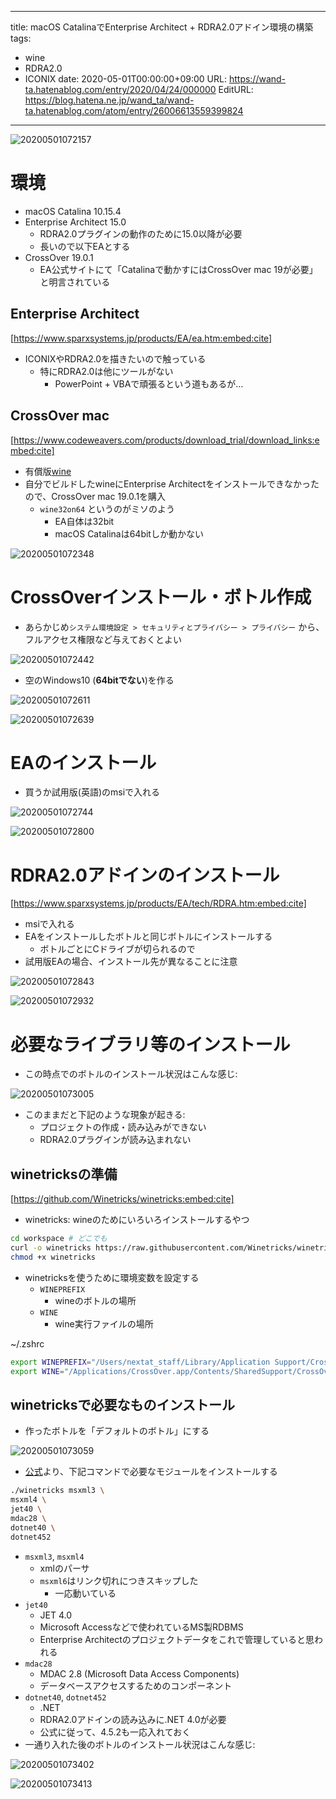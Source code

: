 ---
title: macOS CatalinaでEnterprise Architect + RDRA2.0アドイン環境の構築
tags:
- wine
- RDRA2.0
- ICONIX
date: 2020-05-01T00:00:00+09:00
URL: https://wand-ta.hatenablog.com/entry/2020/04/24/000000
EditURL: https://blog.hatena.ne.jp/wand_ta/wand-ta.hatenablog.com/atom/entry/26006613559399824
-------------------------------------


![20200501072157](../../../imgs/20200501072157.png)

# 環境 #

- macOS Catalina 10.15.4
- Enterprise Architect 15.0
  - RDRA2.0プラグインの動作のために15.0以降が必要
  - 長いので以下EAとする
- CrossOver 19.0.1
  - EA公式サイトにて「Catalinaで動かすにはCrossOver mac 19が必要」と明言されている


## Enterprise Architect ##

[https://www.sparxsystems.jp/products/EA/ea.htm:embed:cite]

- ICONIXやRDRA2.0を描きたいので触っている
  - 特にRDRA2.0は他にツールがない
    - PowerPoint + VBAで頑張るという道もあるが…


## CrossOver mac ##

[https://www.codeweavers.com/products/download_trial/download_links:embed:cite]

- 有償版[wine](https://wiki.archlinux.jp/index.php/Wine)
- 自分でビルドしたwineにEnterprise Architectをインストールできなかったので、CrossOver mac 19.0.1を購入
  - `wine32on64` というのがミソのよう
    - EA自体は32bit
    - macOS Catalinaは64bitしか動かない

![20200501072348](../../../imgs/20200501072348.png)


# CrossOverインストール・ボトル作成 #


- あらかじめ`システム環境設定 > セキュリティとプライバシー > プライバシー` から、フルアクセス権限など与えておくとよい

![20200501072442](../../../imgs/20200501072442.png)

- 空のWindows10 (**64bitでない**)を作る

![20200501072611](../../../imgs/20200501072611.png)

![20200501072639](../../../imgs/20200501072639.png)




# EAのインストール #

- 買うか試用版(英語)のmsiで入れる

![20200501072744](../../../imgs/20200501072744.png)

![20200501072800](../../../imgs/20200501072800.png)



# RDRA2.0アドインのインストール #


[https://www.sparxsystems.jp/products/EA/tech/RDRA.htm:embed:cite]

- msiで入れる
- EAをインストールしたボトルと同じボトルにインストールする
  - ボトルごとにCドライブが切られるので
- 試用版EAの場合、インストール先が異なることに注意

![20200501072843](../../../imgs/20200501072843.png)

![20200501072932](../../../imgs/20200501072932.png)


# 必要なライブラリ等のインストール #

- この時点でのボトルのインストール状況はこんな感じ:

![20200501073005](../../../imgs/20200501073005.png)

- このままだと下記のような現象が起きる:
  - プロジェクトの作成・読み込みができない
  - RDRA2.0プラグインが読み込まれない


## winetricksの準備 ##

[https://github.com/Winetricks/winetricks:embed:cite]

- winetricks: wineのためにいろいろインストールするやつ

```sh
cd workspace # どこでも
curl -o winetricks https://raw.githubusercontent.com/Winetricks/winetricks/master/src/winetricks
chmod +x winetricks
```

- winetricksを使うために環境変数を設定する
  - `WINEPREFIX`
    - wineのボトルの場所
  - `WINE`
    - wine実行ファイルの場所

~/.zshrc


```sh
export WINEPREFIX="/Users/nextat_staff/Library/Application Support/CrossOver/Bottles/Enterprise Architect with RDRA2.0"
export WINE="/Applications/CrossOver.app/Contents/SharedSupport/CrossOver/bin/wine"
```

## winetricksで必要なものインストール ##

- 作ったボトルを「デフォルトのボトル」にする

![20200501073059](../../../imgs/20200501073059.png)

- [公式](https://www.sparxsystems.jp/help/15.0/enterprise_architect_macos.html)より、下記コマンドで必要なモジュールをインストールする


```sh
./winetricks msxml3 \
msxml4 \
jet40 \
mdac28 \
dotnet40 \
dotnet452
```


- `msxml3`, `msxml4`
  - xmlのパーサ
  - `msxml6`はリンク切れにつきスキップした
    - 一応動いている
- `jet40`
  - JET 4.0
  - Microsoft Accessなどで使われているMS製RDBMS
  - Enterprise Architectのプロジェクトデータをこれで管理していると思われる
- `mdac28`
  - MDAC 2.8 (Microsoft Data Access Components)
  - データベースアクセスするためのコンポーネント
- `dotnet40`, `dotnet452`
  - .NET
  - RDRA2.0アドインの読み込みに.NET 4.0が必要
  - 公式に従って、4.5.2も一応入れておく
- 一通り入れた後のボトルのインストール状況はこんな感じ:


![20200501073402](../../../imgs/20200501073402.png)

![20200501073413](../../../imgs/20200501073413.png)
